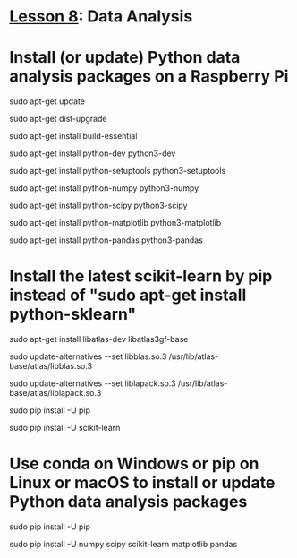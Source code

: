 # <a href="https://goo.gl/ibFiqR">Lesson 8</a>: Data Analysis

# Install (or update) Python data analysis packages on a Raspberry Pi

sudo apt-get update

sudo apt-get dist-upgrade

sudo apt-get install build-essential

sudo apt-get install python-dev python3-dev

sudo apt-get install python-setuptools python3-setuptools

sudo apt-get install python-numpy python3-numpy

sudo apt-get install python-scipy python3-scipy

sudo apt-get install python-matplotlib python3-matplotlib

sudo apt-get install python-pandas python3-pandas

# Install the latest scikit-learn by pip instead of "sudo apt-get install python-sklearn"

sudo apt-get install libatlas-dev libatlas3gf-base

sudo update-alternatives --set libblas.so.3 /usr/lib/atlas-base/atlas/libblas.so.3

sudo update-alternatives --set liblapack.so.3 /usr/lib/atlas-base/atlas/liblapack.so.3

sudo pip install -U pip

sudo pip install -U scikit-learn

# Use conda on Windows or pip on Linux or macOS to install or update Python data analysis packages

sudo pip install -U pip 

sudo pip install -U numpy scipy scikit-learn matplotlib pandas
